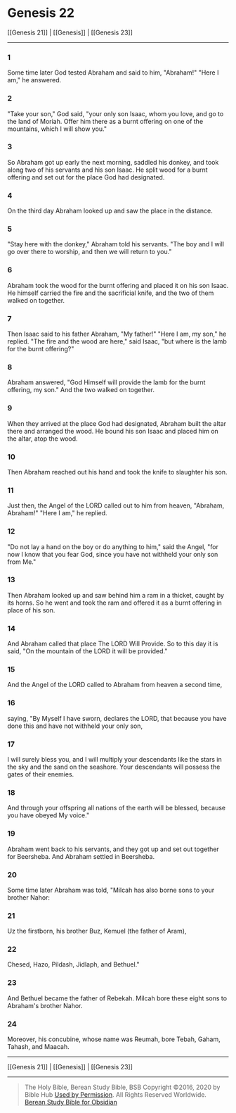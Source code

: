 # Genesis 22

[[Genesis 21]] | [[Genesis]] | [[Genesis 23]]

---

### 1
Some time later God tested Abraham and said to him, "Abraham!" "Here I am," he answered.

### 2
"Take your son," God said, "your only son Isaac, whom you love, and go to the land of Moriah. Offer him there as a burnt offering on one of the mountains, which I will show you."

### 3
So Abraham got up early the next morning, saddled his donkey, and took along two of his servants and his son Isaac. He split wood for a burnt offering and set out for the place God had designated.

### 4
On the third day Abraham looked up and saw the place in the distance.

### 5
"Stay here with the donkey," Abraham told his servants. "The boy and I will go over there to worship, and then we will return to you."

### 6
Abraham took the wood for the burnt offering and placed it on his son Isaac. He himself carried the fire and the sacrificial knife, and the two of them walked on together.

### 7
Then Isaac said to his father Abraham, "My father!" "Here I am, my son," he replied. "The fire and the wood are here," said Isaac, "but where is the lamb for the burnt offering?"

### 8
Abraham answered, "God Himself will provide the lamb for the burnt offering, my son." And the two walked on together.

### 9
When they arrived at the place God had designated, Abraham built the altar there and arranged the wood. He bound his son Isaac and placed him on the altar, atop the wood.

### 10
Then Abraham reached out his hand and took the knife to slaughter his son.

### 11
Just then, the Angel of the LORD called out to him from heaven, "Abraham, Abraham!" "Here I am," he replied.

### 12
"Do not lay a hand on the boy or do anything to him," said the Angel, "for now I know that you fear God, since you have not withheld your only son from Me."

### 13
Then Abraham looked up and saw behind him a ram in a thicket, caught by its horns. So he went and took the ram and offered it as a burnt offering in place of his son.

### 14
And Abraham called that place The LORD Will Provide. So to this day it is said, "On the mountain of the LORD it will be provided."

### 15
And the Angel of the LORD called to Abraham from heaven a second time,

### 16
saying, "By Myself I have sworn, declares the LORD, that because you have done this and have not withheld your only son,

### 17
I will surely bless you, and I will multiply your descendants like the stars in the sky and the sand on the seashore. Your descendants will possess the gates of their enemies.

### 18
And through your offspring all nations of the earth will be blessed, because you have obeyed My voice."

### 19
Abraham went back to his servants, and they got up and set out together for Beersheba. And Abraham settled in Beersheba.

### 20
Some time later Abraham was told, "Milcah has also borne sons to your brother Nahor:

### 21
Uz the firstborn, his brother Buz, Kemuel (the father of Aram),

### 22
Chesed, Hazo, Pildash, Jidlaph, and Bethuel."

### 23
And Bethuel became the father of Rebekah. Milcah bore these eight sons to Abraham's brother Nahor.

### 24
Moreover, his concubine, whose name was Reumah, bore Tebah, Gaham, Tahash, and Maacah.

---

[[Genesis 21]] | [[Genesis]] | [[Genesis 23]]

---

> The Holy Bible, Berean Study Bible, BSB
> Copyright &copy;2016, 2020 by Bible Hub
> [Used by Permission](https://berean.bible/terms.htm). All Rights Reserved Worldwide.
> [Berean Study Bible for Obsidian](https://github.com/gapmiss/berean-study-bible-for-obsidian)

